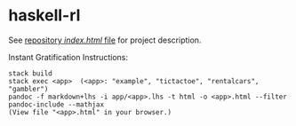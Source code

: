 haskell-rl
===

See [repository *index.html* file](https://pages.git.target.com/RedOptHaskell/haskell-rl/) for project description.

Instant Gratification Instructions:

~~~
stack build
stack exec <app>  (<app>: "example", "tictactoe", "rentalcars", "gambler")
pandoc -f markdown+lhs -i app/<app>.lhs -t html -o <app>.html --filter pandoc-include --mathjax
(View file "<app>.html" in your browser.)
~~~

